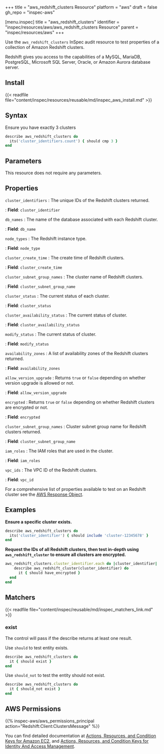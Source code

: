 +++
title = "aws_redshift_clusters Resource"
platform = "aws"
draft = false
gh_repo = "inspec-aws"

[menu.inspec]
title = "aws_redshift_clusters"
identifier = "inspec/resources/aws/aws_redshift_clusters Resource"
parent = "inspec/resources/aws"
+++

Use the `aws_redshift_clusters` InSpec audit resource to test properties of a collection of Amazon Redshift clusters.

Redshift gives you access to the capabilities of a MySQL, MariaDB, PostgreSQL, Microsoft SQL Server, Oracle, or Amazon Aurora database server.

## Install

{{< readfile file="content/inspec/resources/reusable/md/inspec_aws_install.md" >}}

## Syntax

Ensure you have exactly 3 clusters

```ruby
describe aws_redshift_clusters do
  its('cluster_identifiers.count') { should cmp 3 }
end
```

## Parameters

This resource does not require any parameters.

## Properties

`cluster_identifiers`
: The unique IDs of the Redshift clusters returned.

: **Field**: `cluster_identifier`

`db_names`
: The name of the database associated with each Redshift cluster.

: **Field**: `db_name`

`node_types`
: The Redshift instance type.

: **Field**: `node_type`

`cluster_create_time`
: The create time of Redshift clusters.

: **Field**: `cluster_create_time`

`cluster_subnet_group_names`
: The cluster name of Redshift clusters.

: **Field**: `cluster_subnet_group_name`

`cluster_status`
: The current status of each cluster.

: **Field**: `cluster_status`

`cluster_availability_status`
: The current status of cluster.

: **Field**: `cluster_availability_status`

`modify_status`
: The current status of cluster.

: **Field**: `modify_status`

`availability_zones`
: A list of availability zones of the Redshift clusters returned.

: **Field**: `availability_zones`

`allow_version_upgrade`
: Returns `true` or `false` depending on whether version upgrade is allowed or not.

: **Field**: `allow_version_upgrade`

`encrypted`
: Returns `true` or `false` depending on whether Redshift clusters are encrypted or not.

: **Field**: `encrypted`

`cluster_subnet_group_names`
: Cluster subnet group name for Redshift clusters returned.

: **Field**: `cluster_subnet_group_name`

`iam_roles`
: The IAM roles that are used in the cluster.

: **Field**: `iam_roles`

`vpc_ids`
: The VPC ID of the Redshift clusters.

: **Field**: `vpc_id`

For a comprehensive list of properties available to test on an Redshift cluster see the [AWS Response Object](https://docs.aws.amazon.com/sdk-for-ruby/v3/api/Aws/Redshift/Client.html#describe_clusters-instance_method.html).

## Examples

**Ensure a specific cluster exists.**

```ruby
describe aws_redshift_clusters do
  its('cluster_identifier') { should include 'cluster-12345678' }
end
```

**Request the IDs of all Redshift clusters, then test in-depth using `aws_redshift_cluster` to ensure all clusters are encrypted.**

```ruby
aws_redshift_clusters.cluster_identifier.each do |cluster_identifier|
    describe aws_redshift_cluster(cluster_identifier) do
      it { should have_encrypted }
  end
end
```

## Matchers

{{< readfile file="content/inspec/reusable/md/inspec_matchers_link.md" >}}

### exist

The control will pass if the describe returns at least one result.

Use `should` to test entity exists.

```ruby
describe aws_redshift_clusters do
  it { should exist }
end
```

Use `should_not` to test the entity should not exist.

```ruby
describe aws_redshift_clusters do
  it { should_not exist }
end
```

## AWS Permissions

{{% inspec-aws/aws_permissions_principal action="Redshift:Client:ClustersMessage" %}}

You can find detailed documentation at [Actions, Resources, and Condition Keys for Amazon EC2](https://docs.aws.amazon.com/IAM/latest/UserGuide/list_amazonec2.html), and [Actions, Resources, and Condition Keys for Identity And Access Management](https://docs.aws.amazon.com/IAM/latest/UserGuide/list_identityandaccessmanagement.html).
